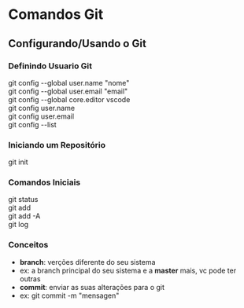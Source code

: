 # Comandos Git
## Configurando/Usando o Git
### Definindo Usuario Git
git config --global user.name "nome"<br>
git config --global user.email "email"<br>
git config --global core.editor vscode<br>
git config user.name<br>
git config user.email<br>
git config --list<br>
### Iniciando um Repositório
git init<br>
### Comandos Iniciais
git status<br>
git add<br>
git add -A<br>
git log<br>
### Conceitos
- **branch**: verções diferente do seu sistema
- ex: a branch principal do seu sistema e a **master** mais, vc pode ter outras
- **commit**: enviar as suas alterações para o git
- ex: git commit -m "mensagen"






